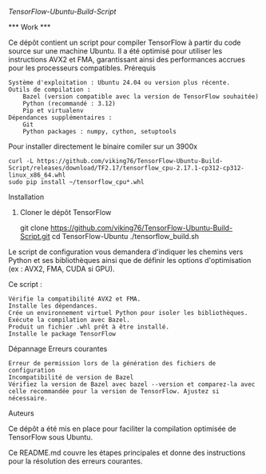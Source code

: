 *TensorFlow-Ubuntu-Build-Script*


*** Work ***



Ce dépôt contient un script pour compiler TensorFlow à partir du code source sur une machine Ubuntu. Il a été optimisé pour utiliser les instructions AVX2 et FMA, garantissant ainsi des performances accrues pour les processeurs compatibles.
Prérequis

    Système d'exploitation : Ubuntu 24.04 ou version plus récente.
    Outils de compilation :
        Bazel (version compatible avec la version de TensorFlow souhaitée)
        Python (recommandé : 3.12)
        Pip et virtualenv
    Dépendances supplémentaires :
        Git
        Python packages : numpy, cython, setuptools


Pour installer directement le binaire comiler sur un 3900x

    curl -L https://github.com/viking76/TensorFlow-Ubuntu-Build-Script/releases/download/TF2.17/tensorflow_cpu-2.17.1-cp312-cp312-linux_x86_64.whl
    sudo pip install ~/tensorflow_cpu*.whl

Installation
1. Cloner le dépôt TensorFlow

    git clone https://github.com/viking76/TensorFlow-Ubuntu-Build-Script.git
    cd TensorFlow-Ubuntu
    ./tensorflow_build.sh



Le script de configuration vous demandera d'indiquer les chemins vers Python et ses bibliothèques ainsi que de définir les options d'optimisation (ex : AVX2, FMA, CUDA si GPU).


Ce script :

    Vérifie la compatibilité AVX2 et FMA.
    Installe les dépendances.
    Crée un environnement virtuel Python pour isoler les bibliothèques.
    Exécute la compilation avec Bazel.
    Produit un fichier .whl prêt à être installé.
    Installe le package TensorFlow


Dépannage
Erreurs courantes

    Erreur de permission lors de la génération des fichiers de configuration
    Incompatibilité de version de Bazel
    Vérifiez la version de Bazel avec bazel --version et comparez-la avec celle recommandée pour la version de TensorFlow. Ajustez si nécessaire.


Auteurs

Ce dépôt a été mis en place pour faciliter la compilation optimisée de TensorFlow sous Ubuntu.

Ce README.md couvre les étapes principales et donne des instructions pour la résolution des erreurs courantes.
